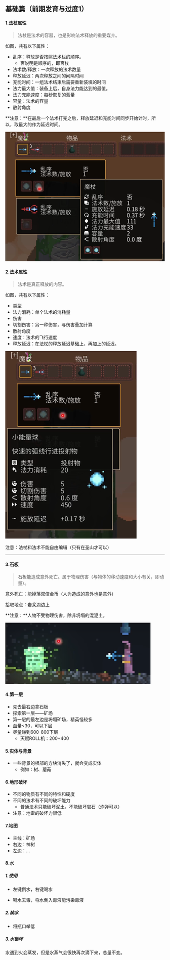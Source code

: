 ## 基础篇（前期发育与过度1）

#### 1.法杖属性

> 法杖是法术的容器，也是影响法术释放的重要媒介。

如图，共有以下属性：

* 乱序：释放是否按照法术栏的顺序。
	* 否说明是顺序的，即否杖
* 法术数/释放：一次释放的法术数量
* 释放延迟：两次释放之间的间隔时间
* 充能时间：一组法术结束后需要重新装填的时间
* 法力最大值：装备上后，自身法力能达到的最值。
* 法力充能速度：每秒恢复的蓝量
* 容量：法术的容量
* 散射角度

**注意：**在最后一个法术打完之后，释放延迟和充能时间同步开始计时，所以，取最大的作为延迟时间。

![](./picture/法杖属性.png)

#### 2.法术属性

> 法术是真正释放的内容。

如图，共有以下属性：

* 类型
* 法力消耗：单个法术的消耗量
* 伤害
* 切割伤害：另一种伤害，与伤害叠加计算
* 散射角度
* 速度：法术的飞行速度
* 释放延迟：在法杖的释放延迟基础上，再加上的延迟。



![](picture/法术属性.png)

注意：法杖和法术不能自由编辑（只有在圣山才可以）

---

#### 3.石板

> 石板能造成意外死亡。属于物理伤害（与物体的移动速度和大小有关，即动量）。

意外死亡：能掉落双倍金币（人为造成的意外也是意外）

拾取地点：岩浆湖边上

**注意：**人物不受物理伤害，除非坍塌的混泥土。

![](picture/石板.png)

#### 4.第一层

* 先去最右边拿石板
* 探索第一层——矿场
* 第一层的最左边是坍塌矿场，精英怪较多
* 血量<30，可以下层
* 尽量赚到600-800下层
	* 天赋ROLL机：200+400

#### 5.实体与背景

* 一些背景的根部的方块消失了，就会变成实体
	* 例如：树、蘑菇

#### 6.地形破坏

* 不同的物质有不同的特性和硬度
* 不同的法术有不同的破坏能力
	* 普通法术只能破坏泥土，不能破坏岩石（炸弹可以）
* 注意：地雷的破坏力很低

#### 7.地图

* 主线：矿场
* 右边：神树
* 左边：...

#### 8.水

##### 1.使用

* 左键倒水，右键喝水

* 喝水去毒，将水倒入毒液能污染毒液

##### 2.装水

* 将瓶口举低

##### 3.水循环

水遇到火会蒸发，但是水蒸气会很快再次滴下来，总量不变。